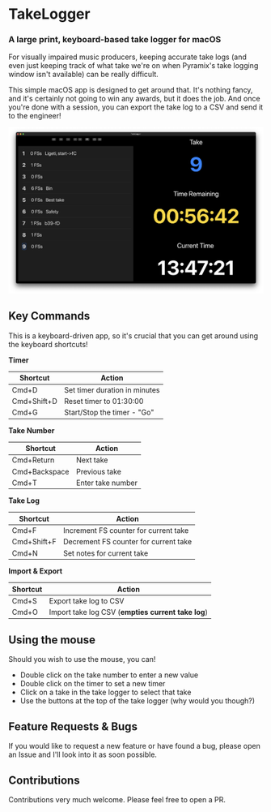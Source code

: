 # TakeLogger
### A large print, keyboard-based take logger for macOS

For visually impaired music producers, keeping accurate take logs (and even just keeping track of what take we're on when Pyramix's take logging window isn't available) can be really difficult.

This simple macOS app is designed to get around that. It's nothing fancy, and it's certainly not going to win any awards, but it does the job. And once you're done with a session, you can export the take log to a CSV and send it to the engineer!

![Screenshot](/screenshot.png?raw=true "Screenshot of TakeLogger in action")

## Key Commands

This is a keyboard-driven app, so it's crucial that you can get around using the keyboard shortcuts!

**Timer**

| Shortcut | Action |
| -------- | ------ |
| Cmd+D    | Set timer duration in minutes |
| Cmd+Shift+D | Reset timer to 01:30:00 |
| Cmd+G | Start/Stop the timer - "Go" |

**Take Number**

| Shortcut | Action |
| -------- | ------ |
| Cmd+Return | Next take |
| Cmd+Backspace | Previous take |
| Cmd+T | Enter take number |

**Take Log**

| Shortcut | Action |
| -------- | ------ |
| Cmd+F | Increment FS counter for current take |
| Cmd+Shift+F | Decrement FS counter for current take |
| Cmd+N | Set notes for current take |

**Import & Export**

| Shortcut | Action |
| -------- | ------ |
| Cmd+S | Export take log to CSV |
| Cmd+O | Import take log CSV (**empties current take log**) |

## Using the mouse

Should you wish to use the mouse, you can!

* Double click on the take number to enter a new value
* Double click on the timer to set a new timer
* Click on a take in the take logger to select that take
* Use the buttons at the top of the take logger (why would you though?)

## Feature Requests & Bugs

If you would like to request a new feature or have found a bug, please open an Issue and I'll look into it as soon possible.

## Contributions

Contributions very much welcome. Please feel free to open a PR.
